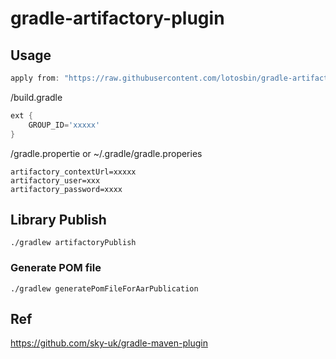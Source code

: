 # gradle-artifactory-plugin
## Usage
```groovy
apply from: "https://raw.githubusercontent.com/lotosbin/gradle-artifactory-plugin/master/main.gradle"
```

/build.gradle
```groovy
ext {
    GROUP_ID='xxxxx'
}
```
/gradle.propertie or ~/.gradle/gradle.properies
```properties
artifactory_contextUrl=xxxxx
artifactory_user=xxx
artifactory_password=xxxx
```
## Library Publish
```shell
./gradlew artifactoryPublish
```

### Generate POM file
```shell
./gradlew generatePomFileForAarPublication
```

## Ref
https://github.com/sky-uk/gradle-maven-plugin